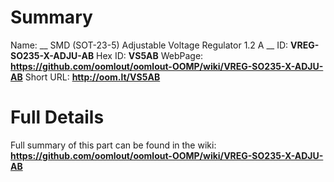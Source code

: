 
Summary
=================

Name: __ SMD (SOT-23-5) Adjustable Voltage Regulator 1.2 A __
ID: __VREG-SO235-X-ADJU-AB__
Hex ID: __VS5AB__
WebPage: __https://github.com/oomlout/oomlout-OOMP/wiki/VREG-SO235-X-ADJU-AB__
Short URL: __http://oom.lt/VS5AB__

Full Details
==========================
Full summary of this part can be found in the wiki:   
__https://github.com/oomlout/oomlout-OOMP/wiki/VREG-SO235-X-ADJU-AB__   


